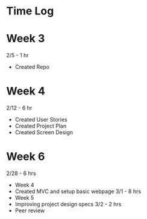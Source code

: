 # Time Log

# Week 3
2/5 - 1 hr
- Created Repo

# Week 4
2/12 - 6 hr
- Created User Stories
- Created Project Plan
- Created Screen Design

# Week 6
2/28 - 6 hrs
- Week 4
- Created MVC and setup basic webpage
3/1 - 8 hrs
- Week 5
- Improving project design specs
3/2 - 2 hrs
- Peer review